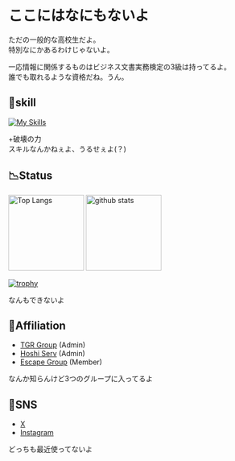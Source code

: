 # ここにはなにもないよ

ただの一般的な高校生だよ。  
特別なにかあるわけじゃないよ。

一応情報に関係するものはビジネス文書実務検定の3級は持ってるよ。  
誰でも取れるような資格だね。うん。

## 🧨skill

[![My Skills](https://skillicons.dev/icons?i=html,css,md&theme=dark)](https://skillicons.dev)

+破壊の力  
スキルなんかねぇよ、うるせぇよ(？)

## 📉Status
<p align="left"> 
  <img alt="Top Langs" height="150px" src="https://github-readme-stats.vercel.app/api/top-langs/?username=starprivate55&layout=compact&show_icons=true&theme=tokyonight" />
  <img alt="github stats" height="150px" src="https://github-readme-stats.vercel.app/api?username=starprivate55&theme=tokyonight&show_icons=ture" />
</p>

[![trophy](https://github-profile-trophy.vercel.app/?username=starprivate55&theme=onedark&column=8
)](https://github.com/ryo-ma/github-profile-trophy)

なんもできないよ

## 🏢Affiliation

 - [TGR Group](https://github.com/TGR-Group) (Admin)
 - [Hoshi Serv](https://github.com/Hoshi-Serv) (Admin)
 - [Escape Group](https://github.com/esc-org) (Member)

なんか知らんけど3つのグループに入ってるよ

## 📱SNS

 - [X](https://twitter.com/starprivate55/)
 - [Instagram](https://instagram.com/starprivate55/)

どっちも最近使ってないよ
